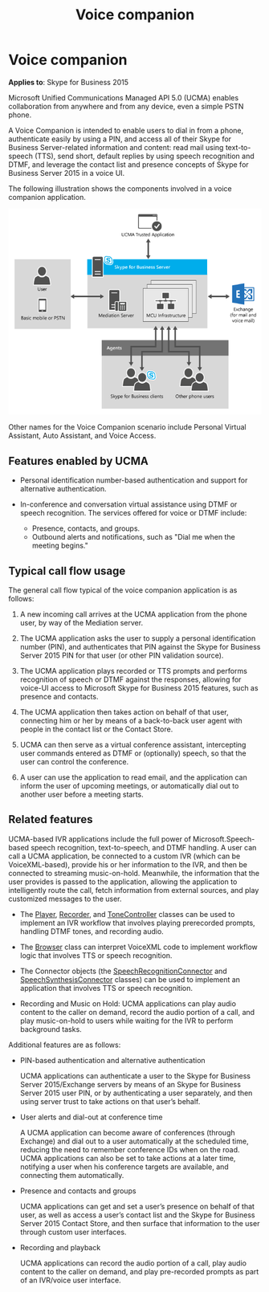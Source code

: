 ﻿---
title: Voice companion
TOCTitle: Voice companion
ms:assetid: 088fd5e6-bd3b-41d7-8675-07ba89833cea
ms:mtpsurl: https://msdn.microsoft.com/en-us/library/Dn465940(v=office.16)
ms:contentKeyID: 65239780
ms.date: 07/27/2015
mtps_version: v=office.16
---

# Voice companion

**Applies to**: Skype for Business 2015

Microsoft Unified Communications Managed API 5.0 (UCMA) enables collaboration from anywhere and from any device, even a simple PSTN phone.

A Voice Companion is intended to enable users to dial in from a phone, authenticate easily by using a PIN, and access all of their Skype for Business Server-related information and content: read mail using text-to-speech (TTS), send short, default replies by using speech recognition and DTMF, and leverage the contact list and presence concepts of Skype for Business Server 2015 in a voice UI.

The following illustration shows the components involved in a voice companion application.

![Personal virtual assistant details](images/Dn465940.UCMA-PVA2(Office.16).png "Personal virtual assistant details")

Other names for the Voice Companion scenario include Personal Virtual Assistant, Auto Assistant, and Voice Access.

## Features enabled by UCMA

- Personal identification number-based authentication and support for alternative authentication.

- In-conference and conversation virtual assistance using DTMF or speech recognition. The services offered for voice or DTMF include:
    
  - Presence, contacts, and groups.   
  - Outbound alerts and notifications, such as "Dial me when the meeting begins."

## Typical call flow usage

The general call flow typical of the voice companion application is as follows:

1.  A new incoming call arrives at the UCMA application from the phone user, by way of the Mediation server.

2.  The UCMA application asks the user to supply a personal identification number (PIN), and authenticates that PIN against the Skype for Business Server 2015 PIN for that user (or other PIN validation source).

3.  The UCMA application plays recorded or TTS prompts and performs recognition of speech or DTMF against the responses, allowing for voice-UI access to Microsoft Skype for Business 2015 features, such as presence and contacts.

4.  The UCMA application then takes action on behalf of that user, connecting him or her by means of a back-to-back user agent with people in the contact list or the Contact Store.

5.  UCMA can then serve as a virtual conference assistant, intercepting user commands entered as DTMF or (optionally) speech, so that the user can control the conference.

6.  A user can use the application to read email, and the application can inform the user of upcoming meetings, or automatically dial out to another user before a meeting starts.

## Related features

UCMA-based IVR applications include the full power of Microsoft.Speech-based speech recognition, text-to-speech, and DTMF handling. A user can call a UCMA application, be connected to a custom IVR (which can be VoiceXML-based), provide his or her information to the IVR, and then be connected to streaming music-on-hold. Meanwhile, the information that the user provides is passed to the application, allowing the application to intelligently route the call, fetch information from external sources, and play customized messages to the user.

- The [Player](https://docs.microsoft.com/dotnet/api/microsoft.rtc.collaboration.audiovideo.player?view=ucma-api), [Recorder](https://docs.microsoft.com/dotnet/api/microsoft.rtc.collaboration.audiovideo.recorder?view=ucma-api), and [ToneController](https://docs.microsoft.com/dotnet/api/microsoft.rtc.collaboration.audiovideo.tonecontroller?view=ucma-api) classes can be used to implement an IVR workflow that involves playing prerecorded prompts, handling DTMF tones, and recording audio.

- The [Browser](https://docs.microsoft.com/dotnet/api/microsoft.rtc.collaboration.audiovideo.voicexml.browser?view=ucma-voice) class can interpret VoiceXML code to implement workflow logic that involves TTS or speech recognition.

- The Connector objects (the [SpeechRecognitionConnector](https://docs.microsoft.com/dotnet/api/microsoft.rtc.collaboration.audiovideo.speechrecognitionconnector?view=ucma-api) and [SpeechSynthesisConnector](https://docs.microsoft.com/dotnet/api/microsoft.rtc.collaboration.audiovideo.speechsynthesisconnector?view=ucma-api) classes) can be used to implement an application that involves TTS or speech recognition.

- Recording and Music on Hold: UCMA applications can play audio content to the caller on demand, record the audio portion of a call, and play music-on-hold to users while waiting for the IVR to perform background tasks.

Additional features are as follows:

- PIN-based authentication and alternative authentication
    
  UCMA applications can authenticate a user to the Skype for Business Server 2015/Exchange servers by means of an Skype for Business Server 2015 user PIN, or by authenticating a user separately, and then using server trust to take actions on that user’s behalf.

- User alerts and dial-out at conference time
    
  A UCMA application can become aware of conferences (through Exchange) and dial out to a user automatically at the scheduled time, reducing the need to remember conference IDs when on the road. UCMA applications can also be set to take actions at a later time, notifying a user when his conference targets are available, and connecting them automatically.

- Presence and contacts and groups
    
  UCMA applications can get and set a user’s presence on behalf of that user, as well as access a user’s contact list and the Skype for Business Server 2015 Contact Store, and then surface that information to the user through custom user interfaces.

- Recording and playback
    
  UCMA applications can record the audio portion of a call, play audio content to the caller on demand, and play pre-recorded prompts as part of an IVR/voice user interface.

